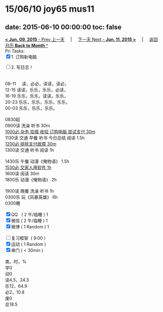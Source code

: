 # 15/06/10 joy65 mus11

date: 2015-06-10 00:00:00
toc: false
---
[**< Jun. 09, 2015** - Prev 上一天](/lifelogs/2015/06/d09.html) &nbsp; &nbsp; | &nbsp; &nbsp; [下一天 Next - **Jun. 11, 2015 >**](/lifelogs/2015/06/d11.html) &nbsp; &nbsp; |  &nbsp; &nbsp; [返回月历 **Back to Month ^**](/lifelogs/2015/06/index.html)
<br/>Pri Tasks:</strong><br clear="none"/><input type="checkbox" checked="true" />1. 订购新电脑</div>	<div><input type="checkbox" />2. 写日志！<br/></div>	<div><br/></div>	<div>		<div><br clear="none"/></div>08-11     读，必必，读读，读必，<br clear="none"/>12-15 读读，乐乐，乐乐，必读，<br clear="none"/>16-19 乐乐，乐乐，读读，乐乐，<br clear="none"/>20-23 乐乐，乐乐，乐乐，乐乐，</div><div>00-03 乐乐，乐乐，乐乐。<br/><div><br clear="none"/></div>0830起	</div>	<div>0900读 洗澡 听书 30m<br/><u>1000必 杂务 拾掇 收拾 订购电脑 尝试支付 30m</u></div>	<div>1130读 交通 早餐 听书 今日总结 阅读 1.5h</div>	<div><u>1200必 排除支付故障 30m</u></div>	<div>1300读 交通 听书 阅读 1h</div>	<div><br/></div>	<div>1430乐 午餐 动漫《俺物语》 1.5h</div>	<div><u>1530必 交家人用软件 1h</u></div>	<div>1600读 阅读 30m</div>	<div>1800乐 动漫《俺物语》 2h</div><div><div><br/></div></div><div>1900读 晚餐 洗澡 听书 1h</div><div>0300乐 玩《风暴英雄》 6h</div>	<div>0300睡</div>	<div><br clear="none"/></div>	<div><input type="checkbox" checked="true" />QQ   ( 2 午/临睡 ) 1<br clear="none"/><input type="checkbox" checked="true" />微信 ( 2 午/临睡 ) 1</div>	<div><input type="checkbox" checked="true" />微博 ( 1 Random ) 1</div>	<div><br clear="none"/></div>	<div><input type="checkbox" />复习框架  ( 9:00 ) <br clear="none"/></div>	<div><input type="checkbox" checked="true" />运动 ( 1 Random ) </div>	<div><input type="checkbox" checked="true" />串门 ( < 30min ) </div>	<div>		<div><br clear="none"/></div>类，时，%<br clear="none"/>学0<br clear="none"/>动0<br clear="none"/>读4.5，24.3<br clear="none"/>乐12，64.9<br clear="none"/>必2，10.8<br clear="none"/>废0<br clear="none"/>总18.5</div>
